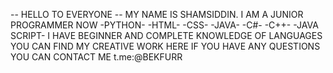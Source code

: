 -- HELLO TO EVERYONE --
MY NAME IS SHAMSIDDIN.
I AM A JUNIOR PROGRAMMER NOW
-PYTHON-
-HTML-
-CSS-
-JAVA-
-C#-
-C++-
-JAVA SCRIPT-
I HAVE BEGINNER AND COMPLETE KNOWLEDGE OF LANGUAGES
YOU CAN FIND MY CREATIVE WORK HERE IF YOU HAVE ANY QUESTIONS
YOU CAN CONTACT ME
t.me:@BEKFURR

